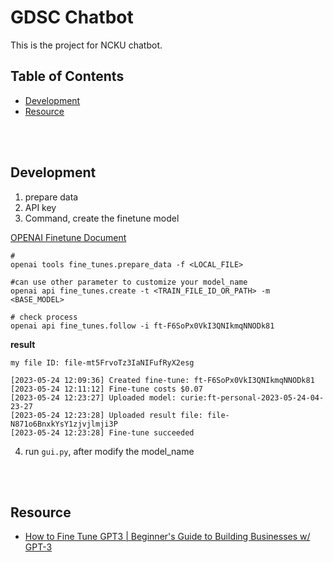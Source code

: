 # GDSC Chatbot

This is the project for NCKU chatbot.
<br>


## Table of Contents
- [Development](#development)
- [Resource](#resource)
<br>
<br>


## Development
1. prepare data
2. API key
3. Command, create the finetune model

[OPENAI Finetune Document](https://platform.openai.com/docs/guides/fine-tuning)

```
#
openai tools fine_tunes.prepare_data -f <LOCAL_FILE>

#can use other parameter to customize your model_name
openai api fine_tunes.create -t <TRAIN_FILE_ID_OR_PATH> -m <BASE_MODEL>

# check process
openai api fine_tunes.follow -i ft-F6SoPx0VkI3QNIkmqNNODk81
```

**result**
```
my file ID: file-mt5FrvoTz3IaNIFufRyX2esg

[2023-05-24 12:09:36] Created fine-tune: ft-F6SoPx0VkI3QNIkmqNNODk81
[2023-05-24 12:11:12] Fine-tune costs $0.07
[2023-05-24 12:23:27] Uploaded model: curie:ft-personal-2023-05-24-04-23-27
[2023-05-24 12:23:28] Uploaded result file: file-N871o6BnxkYsY1zjvjlmji3P
[2023-05-24 12:23:28] Fine-tune succeeded
```

4. run `gui.py`, after modify the model_name
<br>
<br>

## Resource
* [How to Fine Tune GPT3 | Beginner's Guide to Building Businesses w/ GPT-3](https://www.youtube.com/watch?v=3EdEw4gyr-s)
<br>